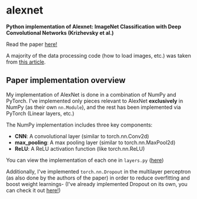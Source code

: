 # alexnet
**Python implementation of Alexnet: ImageNet Classification with Deep Convolutional Networks (Krizhevsky et al.)**

Read the paper [here!](https://papers.nips.cc/paper_files/paper/2012/hash/c399862d3b9d6b76c8436e924a68c45b-Abstract.html)

A majority of the data processing code (how to load images, etc.) was taken from [this article](https://www.digitalocean.com/community/tutorials/alexnet-pytorch).

## Paper implementation overview
My implementation of AlexNet is done in a combination of NumPy and PyTorch. I've implemented only pieces relevant to AlexNet __exclusively__ in NumPy (as their own `nn.Module`), and the rest has been implemented via PyTorch (Linear layers, etc.)

The NumPy implementation includes three key components:

- **CNN**: A convolutional layer (similar to torch.nn.Conv2d)
- **max_pooling**: A max pooling layer (similar to torch.nn.MaxPool2d)
- **ReLU**: A ReLU activation function (like torch.nn.ReLU)

You can view the implementation of each one in `layers.py` ([here](https://github.com/RollingRo11/alexnet/blob/main/layers.py))

Additionally, I've implemented `torch.nn.Dropout` in the multilayer perceptron (as also done by the authors of the paper) in order to reduce overfitting and boost weight learnings- (I've already implemented Dropout on its own, you can check it out [here!](https://github.com/RollingRo11/dropout))
